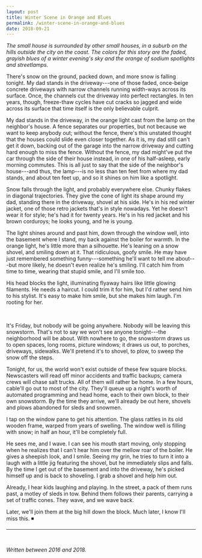 ```yaml
---
layout: post
title: Winter Scene in Orange and Blues
permalink: /winter-scene-in-orange-and-blues
date: 2018-09-21
---
```


*The small house is surrounded by other small houses, in a suburb on the
hills outside the city on the coast. The colors for this story are the
faded, grayish blues of a winter evening's sky and the orange of sodium
spotlights and streetlamps.*

There's snow on the ground, packed down, and more snow is falling
tonight. My dad stands in the driveway---one of those faded, once-beige
concrete driveways with narrow channels running width-ways across its
surface. Once, the channels cut the driveway into perfect rectangles. In
ten years, though, freeze-thaw cycles have cut cracks so jagged and wide
across its surface that time itself is the only believable culprit.

My dad stands in the driveway, in the orange light cast from the lamp on
the neighbor's house. A fence separates our properties, but not because
we want to keep anybody out; without the fence, there\'s this unstated
thought that the houses could slide even closer together. As it is, my
dad still can\'t get it down, backing out of the garage into the narrow
driveway and cutting hard enough to miss the fence. Without the fence,
my dad might\'ve put the car through the side of their house instead, in
one of his half-asleep, early morning commutes. This is all just to say
that the side of the neighbor\'s house---and thus, the lamp---is no less
than ten feet from where my dad stands, and about ten feet up, and so it
shines on him like a spotlight.

Snow falls through the light, and probably everywhere else. Chunky
flakes in diagonal trajectories. They give the cone of light its shape
around my dad, standing there in the driveway, shovel at his side. He's
in his red winter jacket, one of those retro jackets that\'s in style
nowadays. Yet he doesn\'t wear it for style; he\'s had it for twenty
years. He\'s in his red jacket and his brown corduroys; he looks young,
and he is young.

The light shines around and past him, down through the window well, into
the basement where I stand, my back against the boiler for warmth. In
the orange light, he\'s little more than a silhouette. He\'s leaning on
a snow shovel, and smiling down at it. That ridiculous, goofy smile. He
may have just remembered something funny---something he\'ll want to tell
me about---but more likely, he doesn\'t even realize he\'s smiling.
I\'ll catch him from time to time, wearing that stupid smile, and I\'ll
smile too.

His head blocks the light, illuminating flyaway hairs like little
glowing filaments. He needs a haircut. I could trim it for him, but I\'d
rather send him to his stylist. It\'s easy to make him smile, but she
makes him laugh. I\'m rooting for her.


<br/>

It's Friday, but nobody will be going anywhere. Nobody will be leaving
this snowstorm. That\'s not to say we won't see anyone tonight---the
neighborhood will be about. With nowhere to go, the snowstorm draws us
to open spaces, long rooms, picture windows; it draws us out, to
porches, driveways, sidewalks. We\'ll pretend it\'s to shovel, to plow,
to sweep the snow off the steps.

Tonight, for us, the world won't exist outside of these few square
blocks. Newscasters will read off minor accidents and traffic backups;
camera crews will chase salt trucks. All of them will rather be home. In
a few hours, cable'll go out to most of the city. They\'ll queue up a
night\'s worth of automated programming and head home, each to their own
block, to their own snowstorm. By the time they arrive, we\'ll already
be out here, shovels and plows abandoned for sleds and snowmen.

I tap on the window pane to get his attention. The glass rattles in its
old wooden frame, warped from years of swelling. The window well is
filling with snow; in half an hour, it\'ll be completely full.

He sees me, and I wave. I can see his mouth start moving, only stopping
when he realizes that I can\'t hear him over the mellow roar of the
boiler. He gives a sheepish look, and I smile. Seeing my grin, he tries
to turn it into a laugh with a little jig featuring the shovel, but he
immediately slips and falls. By the time I get out of the basement and
into the driveway, he\'s picked himself up and is back to shoveling. I
grab a shovel and help him out.

Already, I hear kids laughing and playing. In the street, a pack of them
runs past, a motley of sleds in tow. Behind them follows their parents,
carrying a set of traffic cones. They wave, and we wave back.

Later, we\'ll join them at the big hill down the block. Much later, I
know I\'ll miss this. ◾️

---

<br/>

*Written between 2016 and 2018.*

